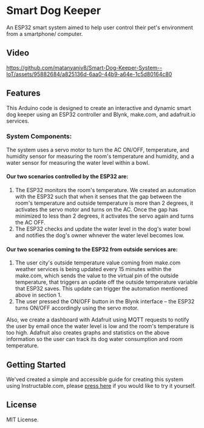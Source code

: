 # Smart Dog Keeper
An ESP32 smart system aimed to help user control their pet's environment from a smartphone/ computer.

## Video
https://github.com/matanyaniv8/Smart-Dog-Keeper-System--IoT/assets/95882684/a825136d-6aa0-44b9-a64e-1c5d80164c80

## Features
This Arduino code is designed to create an interactive and dynamic smart dog keeper using an ESP32 controller and Blynk, make.com, and adafruit.io services.

### System Components:
The system uses a servo motor to turn the AC ON/OFF, temperature, and humidity sensor for measuring the room's temperature and humidity, and a water sensor for measuring the water level within a bowl. 

#### Our two scenarios controlled by the ESP32 are:
  1. The ESP32 monitors the room's temperature. We created an automation with the ESP32 such that when it senses that the gap between the room's temperature and outside temperature is more than 2 degrees, it activates the servo motor and turns on the AC. 
  Once the gap has minimized to less than 2 degrees, it activates the servo again and turns the AC OFF.
  2. The ESP32 checks and update the water level in the dog's water bowl and notifies the dog's owner whnever the water level becomes low.

#### Our two scenarios coming to the ESP32 from outside services are:
  1. The user city's outside temperature value coming from make.com weather services is being updated every 15 minutes within the make.com, which sends the value to the virtual pin of the outside temperature,
  that triggers an update off the outside temperature variable that ESP32 saves.
  This update can trigger the automation mentioned above in section 1. 
  2. The user pressed the ON/OFF button in the Blynk interface – the ESP32 turns ON/OFF accordingly using the servo motor. 

Also, we create a dashboard with Adafruit using MQTT requests to notify the user by email once the water level is low and the room's temperature is too high.
Adafruit also creates graphs and statistics on the above information so the user can track its dog water consumption and room temperature.

## Getting Started
We'ved created a simple and accessible guide for creating this system using Instructable.com, please [press here](https://www.instructables.com/Building-Your-Own-Smart-Dog-Keeper-System-With-ESP/) if you would like to try it yourself.

## License

MIT License.
